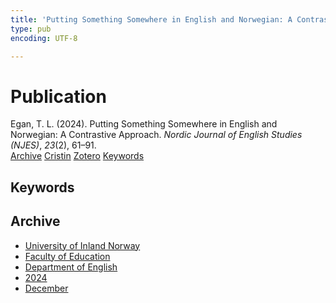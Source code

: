 ```yaml
---
title: 'Putting Something Somewhere in English and Norwegian: A Contrastive Approach'
type: pub
encoding: UTF-8

---
```

<h1>Publication</h1>
<article id="csl-bib-container-4233YPS3" class="csl-bib-container">
  <div class="csl-bib-body"> <div class="csl-entry">Egan, T. L. (2024). Putting Something Somewhere in English and Norwegian: A Contrastive Approach. <i>Nordic Journal of English Studies (NJES)</i>, <i>23</i>(2), 61–91.</div> </div>
  <div class="csl-bib-buttons">
    <a href="#taxonomy-article-4233YPS3" alt="archive" class="csl-bib-button">Archive</a>
    <a href="https://app.cristin.no/results/show.jsf?id=2333531" alt="Cristin" class="csl-bib-button">Cristin</a>
    <a href="http://zotero.org/groups/5881554/items/4233YPS3" alt="Zotero" class="csl-bib-button">Zotero</a>
    <a href="#keywords-article-4233YPS3" alt="keywords" class="csl-bib-button">Keywords</a>
  </div>
  <div id="csl-bib-meta-container-4233YPS3"></div>
</article>
<div id="csl-bib-meta-4233YPS3" class="csl-bib-meta">
  <article id="keywords-article-4233YPS3" class="keywords-article">
    <h1>Keywords</h1>
    
  </article>
  <article id="taxonomy-article-4233YPS3" class="taxonomy-article">
    <h1>Archive</h1>
    <ul>
      <li><a href="{{< params subfolder >}}en/archive/?key=3DCRN523">University of Inland Norway</a></li>
      <li><a href="{{< params subfolder >}}en/archive/?key=WYNZA47F">Faculty of Education</a></li>
      <li><a href="{{< params subfolder >}}en/archive/?key=THSB4HN9">Department of English</a></li>
      <li><a href="{{< params subfolder >}}en/archive/?key=R6X9LRW4">2024</a></li>
      <li><a href="{{< params subfolder >}}en/archive/?key=J2IB67HD">December</a></li>
    </ul>
  </article>
</div>
